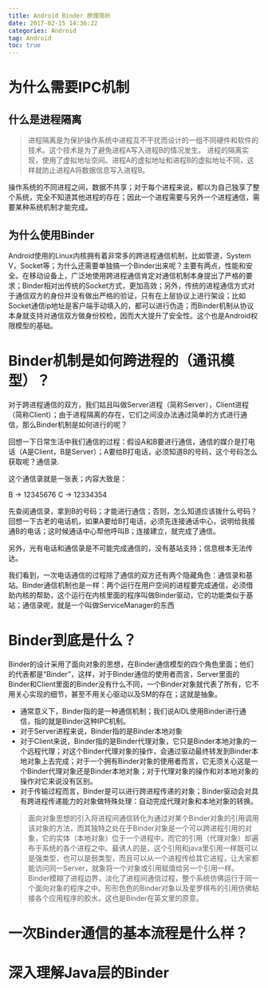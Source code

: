 ```yaml
---
title: Android Binder 原理简析
date: 2017-02-15 14:36:22
categories: Android
tag: Android
toc: true
---
```


# 为什么需要IPC机制

## 什么是进程隔离

>进程隔离是为保护操作系统中进程互不干扰而设计的一组不同硬件和软件的技术。这个技术是为了避免进程A写入进程B的情况发生。 进程的隔离实现，使用了虚拟地址空间。进程A的虚拟地址和进程B的虚拟地址不同，这样就防止进程A将数据信息写入进程B。

操作系统的不同进程之间，数据不共享；对于每个进程来说，都以为自己独享了整个系统，完全不知道其他进程的存在；因此一个进程需要与另外一个进程通信，需要某种系统机制才能完成。

## 为什么使用Binder

Android使用的Linux内核拥有着非常多的跨进程通信机制，比如管道，System V，Socket等；为什么还需要单独搞一个Binder出来呢？主要有两点，性能和安全。在移动设备上，广泛地使用跨进程通信肯定对通信机制本身提出了严格的要求；Binder相对出传统的Socket方式，更加高效；另外，传统的进程通信方式对于通信双方的身份并没有做出严格的验证，只有在上层协议上进行架设；比如Socket通信ip地址是客户端手动填入的，都可以进行伪造；而Binder机制从协议本身就支持对通信双方做身份校检，因而大大提升了安全性。这个也是Android权限模型的基础。

# Binder机制是如何跨进程的（通讯模型）？

对于跨进程通信的双方，我们姑且叫做Server进程（简称Server），Client进程（简称Client）；由于进程隔离的存在，它们之间没办法通过简单的方式进行通信，那么Binder机制是如何进行的呢？

回想一下日常生活中我们通信的过程：假设A和B要进行通信，通信的媒介是打电话（A是Client，B是Server）；A要给B打电话，必须知道B的号码，这个号码怎么获取呢？通信录.

这个通信录就是一张表；内容大致是：


B -> 12345676
C -> 12334354

先查阅通信录，拿到B的号码；才能进行通信；否则，怎么知道应该拨什么号码？回想一下古老的电话机，如果A要给B打电话，必须先连接通话中心，说明给我接通B的电话；这时候通话中心帮他呼叫B；连接建立，就完成了通信。

另外，光有电话和通信录是不可能完成通信的，没有基站支持；信息根本无法传达。

我们看到，一次电话通信的过程除了通信的双方还有两个隐藏角色：通信录和基站。Binder通信机制也是一样：两个运行在用户空间的进程要完成通信，必须借助内核的帮助，这个运行在内核里面的程序叫做Binder驱动，它的功能类似于基站；通信录呢，就是一个叫做ServiceManager的东西


# Binder到底是什么？
Binder的设计采用了面向对象的思想，在Binder通信模型的四个角色里面；他们的代表都是“Binder”，这样，对于Binder通信的使用者而言，Server里面的Binder和Client里面的Binder没有什么不同，一个Binder对象就代表了所有，它不用关心实现的细节，甚至不用关心驱动以及SM的存在；这就是抽象。


- 通常意义下，Binder指的是一种通信机制；我们说AIDL使用Binder进行通信，指的就是Binder这种IPC机制。
- 对于Server进程来说，Binder指的是Binder本地对象
- 对于Client来说，Binder指的是Binder代理对象，它只是Binder本地对象的一个远程代理；对这个Binder代理对象的操作，会通过驱动最终转发到Binder本地对象上去完成；对于一个拥有Binder对象的使用者而言，它无须关心这是一个Binder代理对象还是Binder本地对象；对于代理对象的操作和对本地对象的操作对它来说没有区别。
- 对于传输过程而言，Binder是可以进行跨进程传递的对象；Binder驱动会对具有跨进程传递能力的对象做特殊处理：自动完成代理对象和本地对象的转换。

>面向对象思想的引入将进程间通信转化为通过对某个Binder对象的引用调用该对象的方法，而其独特之处在于Binder对象是一个可以跨进程引用的对象，它的实体（本地对象）位于一个进程中，而它的引用（代理对象）却遍布于系统的各个进程之中。最诱人的是，这个引用和java里引用一样既可以是强类型，也可以是弱类型，而且可以从一个进程传给其它进程，让大家都能访问同一Server，就象将一个对象或引用赋值给另一个引用一样。Binder模糊了进程边界，淡化了进程间通信过程，整个系统仿佛运行于同一个面向对象的程序之中。形形色色的Binder对象以及星罗棋布的引用仿佛粘接各个应用程序的胶水，这也是Binder在英文里的原意。

# 一次Binder通信的基本流程是什么样？

# 深入理解Java层的Binder
